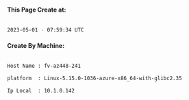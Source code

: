 
   
#### This Page Create at:

```bash

2023-05-01 - 07:59:34 UTC

```

#### Create By Machine:

```bash

Host Name : fv-az448-241

platform  : Linux-5.15.0-1036-azure-x86_64-with-glibc2.35

Ip Local  : 10.1.0.142

```

